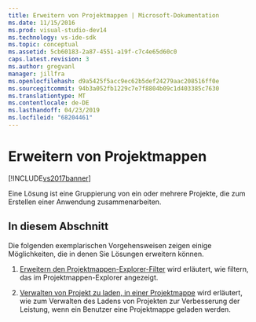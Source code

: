 ```yaml
---
title: Erweitern von Projektmappen | Microsoft-Dokumentation
ms.date: 11/15/2016
ms.prod: visual-studio-dev14
ms.technology: vs-ide-sdk
ms.topic: conceptual
ms.assetid: 5cb60183-2a87-4551-a19f-c7c4e65d60c0
caps.latest.revision: 3
ms.author: gregvanl
manager: jillfra
ms.openlocfilehash: d9a5425f5acc9ec62b5def24279aac208516ff0e
ms.sourcegitcommit: 94b3a052fb1229c7e7f8804b09c1d403385c7630
ms.translationtype: MT
ms.contentlocale: de-DE
ms.lasthandoff: 04/23/2019
ms.locfileid: "68204461"
---
```

# <a name="extending-solutions"></a>Erweitern von Projektmappen
[!INCLUDE[vs2017banner](../includes/vs2017banner.md)]

Eine Lösung ist eine Gruppierung von ein oder mehrere Projekte, die zum Erstellen einer Anwendung zusammenarbeiten.  
  
## <a name="in-this-section"></a>In diesem Abschnitt  
 Die folgenden exemplarischen Vorgehensweisen zeigen einige Möglichkeiten, die in denen Sie Lösungen erweitern können.  
  
1. [Erweitern den Projektmappen-Explorer-Filter](../extensibility/extending-the-solution-explorer-filter.md) wird erläutert, wie filtern, das im Projektmappen-Explorer angezeigt.  
  
2. [Verwalten von Projekt zu laden, in einer Projektmappe](../extensibility/managing-project-loading-in-a-solution.md) wird erläutert, wie zum Verwalten des Ladens von Projekten zur Verbesserung der Leistung, wenn ein Benutzer eine Projektmappe geladen werden.
